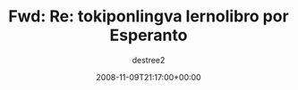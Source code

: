 ---
title: 'Fwd: Re: tokiponlingva lernolibro por Esperanto'
posts: 1
hash: 't986'
author: 'destree2'
date: 2008-11-09T21:17:00+00:00
sources:
  - http://forums.tokipona.org/viewtopic.php%3Ft=986.html
---